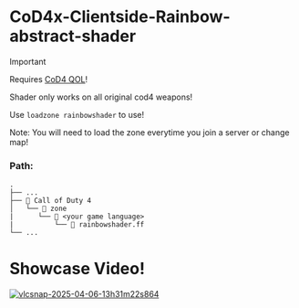 # CoD4x-Clientside-Rainbow-abstract-shader



> [!IMPORTANT]
> Requires [CoD4 QOL](https://github.com/Rex109/CoD4QOL)!
>
> Shader only works on all original cod4 weapons!
> 
> Use `loadzone rainbowshader` to use!
> 
> Note: You will need to load the zone everytime you join a server or change map!


### **Path:**
```
.
├── ...
├── 📁 Call of Duty 4
│   └── 📁 zone
|      └── 📁 <your game language>
|          └── 📜 rainbowshader.ff
└── ...
```



# Showcase Video!
[![vlcsnap-2025-04-06-13h31m22s864](https://github.com/user-attachments/assets/71e94de7-401e-4929-be51-ac1358c0a3de)](https://www.youtube.com/watch?v=sdL4fF0cp6k)
